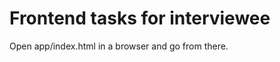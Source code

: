 Frontend tasks for interviewee
==================================

Open app/index.html in a browser and go from there.
